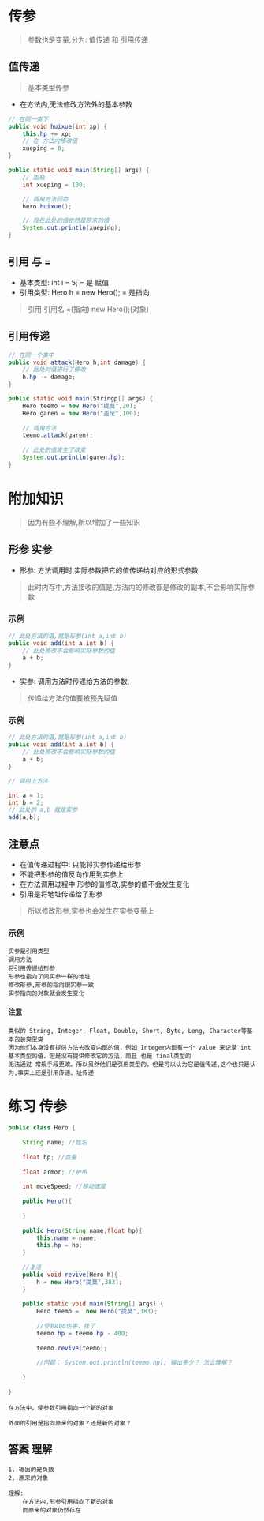 # 传参
> 参数也是变量,分为: 值传递 和 引用传递

## 值传递
> 基本类型传参

* 在方法内,无法修改方法外的基本参数

```java
// 在同一类下
public void huixue(int xp) {
    this.hp += xp;
    // 在 方法内修改值
    xueping = 0;
}

public static void main(String[] args) {
    // 血瓶
    int xueping = 100;

    // 调用方法回血
    hero.huixue();

    // 现在此处的值依然是原来的值
    System.out.println(xueping);
}
```

## 引用 与 =

* 基本类型: int i = 5; = 是 赋值
* 引用类型: Hero h = new Hero(); = 是指向
> 引用 引用名 =(指向) new Hero();(对象)

## 引用传递
```java
// 在同一个类中
public void attack(Hero h,int damage) {
    // 此处对值进行了修改
    h.hp -= damage;
}

public static void main(Stringp[] args) {
    Hero teemo = new Hero("提莫",20);
    Hero garen = new Hero("盖伦",100);
    
    // 调用方法
    teemo.attack(garen);
    
    // 此处的值发生了改变
    System.out.println(garen.hp);
}
```

# 附加知识
> 因为有些不理解,所以增加了一些知识

## 形参  实参

* 形参: 方法调用时,实际参数把它的值传递给对应的形式参数
> 此时内存中,方法接收的值是,方法内的修改都是修改的副本,不会影响实际参数

### 示例
```java
// 此处方法的值,就是形参(int a,int b)
public void add(int a,int b) {
    // 此处修改不会影响实际参数的值
    a + b;
}
```

* 实参: 调用方法时传递给方法的参数,
> 传递给方法的值要被预先赋值

### 示例
```java
// 此处方法的值,就是形参(int a,int b)
public void add(int a,int b) {
    // 此处修改不会影响实际参数的值
    a + b;
}

// 调用上方法

int a = 1;
int b = 2;
// 此处的 a,b 就是实参
add(a,b);
```

## 注意点

* 在值传递过程中: 只能将实参传递给形参
* 不能把形参的值反向作用到实参上
* 在方法调用过程中,形参的值修改,实参的值不会发生变化
* 引用是将地址传递给了形参
> 所以修改形参,实参也会发生在实参变量上

### 示例
```text
实参是引用类型
调用方法
将引用传递给形参
形参也指向了同实参一样的地址
修改形参,形参的指向很实参一致
实参指向的对象就会发生变化
```
#### 注意
```text
类似的 String, Integer, Float, Double, Short, Byte, Long, Character等基本包装类型类
因为他们本身没有提供方法去改变内部的值，例如 Integer内部有一个 value 来记录 int基本类型的值，但是没有提供修改它的方法，而且 也是 final类型的
无法通过 常规手段更改。所以虽然他们是引用类型的，但是可以认为它是值传递,这个也只是认为,事实上还是引用传递、址传递
```

# 练习 传参

```java
public class Hero {
        
    String name; //姓名
        
    float hp; //血量
        
    float armor; //护甲
        
    int moveSpeed; //移动速度
     
    public Hero(){
         
    }
     
    public Hero(String name,float hp){
        this.name = name;
        this.hp = hp;
    }
 
    //复活
    public void revive(Hero h){
        h = new Hero("提莫",383);
    }
 
    public static void main(String[] args) {
        Hero teemo =  new Hero("提莫",383);
         
        //受到400伤害，挂了
        teemo.hp = teemo.hp - 400;
         
        teemo.revive(teemo);
         
        //问题： System.out.println(teemo.hp); 输出多少？ 怎么理解？
         
    }
      
}
```
```text
在方法中，使参数引用指向一个新的对象

外面的引用是指向原来的对象？还是新的对象？ 
```

## 答案 理解
```text
1. 输出的是负数
2. 原来的对象

理解:
    在方法内,形参引用指向了新的对象
    而原来的对象仍然存在
```